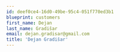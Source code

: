 ```yaml
---
id: deef0ce4-16d0-49be-95c4-051f770ed3b1
blueprint: customers
first_name: Dejan
last_name: Gradišar
email: dejan.gradisar@gmail.com
title: 'Dejan Gradišar'
---
```

